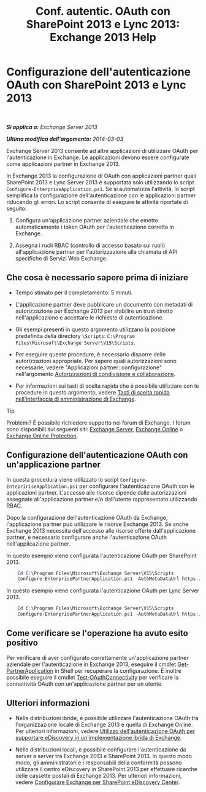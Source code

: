 ﻿---
title: 'Conf. autentic. OAuth con SharePoint 2013 e Lync 2013: Exchange 2013 Help'
TOCTitle: Configurazione dell'autenticazione OAuth con SharePoint 2013 e Lync 2013
ms:assetid: ca3c78a3-80cc-4df2-859f-0106bbd57a07
ms:mtpsurl: https://technet.microsoft.com/it-it/library/JJ649094(v=EXCHG.150)
ms:contentKeyID: 50481688
ms.date: 05/22/2018
mtps_version: v=EXCHG.150
ms.translationtype: MT
---

# Configurazione dell'autenticazione OAuth con SharePoint 2013 e Lync 2013

 

_**Si applica a:** Exchange Server 2013_

_**Ultima modifica dell'argomento:** 2014-03-03_

Exchange Server 2013 consente ad altre applicazioni di utilizzare OAuth per l'autenticazione in Exchange. Le applicazioni devono essere configurate come applicazioni partner in Exchange 2013.

In Exchange 2013 la configurazione di OAuth con applicazioni partner quali SharePoint 2013 e Lync Server 2013 è supportata solo utilizzando lo script `Configure-EnterpriseApplication.ps1`. Se si automatizza l'attività, lo script semplifica la configurazione dell'autenticazione con le applicazioni partner riducendo gli errori. Lo script consente di eseguire le attività riportate di seguito:

1.  Configura un'applicazione partner aziendale che emette automaticamente i token OAuth per l'autenticazione corretta in Exchange.

2.  Assegna i ruoli RBAC (controllo di accesso basato sui ruoli) all'applicazione partner per l'autorizzazione alla chiamata di API specifiche di Servizi Web Exchange.

## Che cosa è necessario sapere prima di iniziare

  - Tempo stimato per il completamento: 5 minuti.

  - L'applicazione partner deve pubblicare un documento con metadati di autorizzazione per Exchange 2013 per stabilire un trust diretto nell'applicazione e accettare le richieste di autenticazione.

  - Gli esempi presenti in questo argomento utilizzano la posizione predefinita della directory `\Scripts`: `C:\Program Files\Microsoft\Exchange Server\V15\Scripts`.

  - Per eseguire queste procedure, è necessario disporre delle autorizzazioni appropriate. Per sapere quali autorizzazioni sono necessarie, vedere "Applicazioni partner: configurazione" nell'argomento [Autorizzazioni di condivisione e collaborazione](sharing-and-collaboration-permissions-exchange-2013-help.md).

  - Per informazioni sui tasti di scelta rapida che è possibile utilizzare con le procedure in questo argomento, vedere [Tasti di scelta rapida nell'interfaccia di amministrazione di Exchange](keyboard-shortcuts-in-the-exchange-admin-center-exchange-online-protection-help.md).


> [!TIP]
> Problemi? È possibile richiedere supporto nei forum di Exchange. I forum sono disponibili sui seguenti siti: <A href="https://go.microsoft.com/fwlink/p/?linkid=60612">Exchange Server</A>, <A href="https://go.microsoft.com/fwlink/p/?linkid=267542">Exchange Online</A> o <A href="https://go.microsoft.com/fwlink/p/?linkid=285351">Exchange Online Protection</A>.



## Configurazione dell'autenticazione OAuth con un'applicazione partner

In questa procedura viene utilizzato lo script `Configure-EntepririseApplication.ps1` per configurare l'autenticazione OAuth con le applicazioni partner. L'accesso alle risorse dipende dalle autorizzazioni assegnate all'applicazione partner e/o dall'utente rappresentato utilizzando RBAC.

Dopo la configurazione dell'autenticazione OAuth da Exchange, l'applicazione partner può utilizzare le risorse Exchange 2013. Se anche Exchange 2013 necessita dell'accesso alle risorse offerte dall'applicazione partner, è necessario configurare anche l'autenticazione OAuth nell'applicazione partner.

In questo esempio viene configurata l'autenticazione OAuth per SharePoint 2013.
```powershell
    Cd C:\Program Files\Microsoft\Exchange Server\V15\Scripts
    Configure-EnterprisePartnerApplication.ps1 -AuthMetaDataUrl https://sharepoint.contoso.com/_layouts/15/metadata/json/1 -ApplicationType SharePoint
```
In questo esempio viene configurata l'autenticazione OAuth per Lync Server 2013.
```powershell
    Cd C:\Program Files\Microsoft\Exchange Server\V15\Scripts
    Configure-EnterprisePartnerApplication.ps1 -AuthMetaDataUrl https://lync.contoso.com/metadata/json/1 -ApplicationType Lync
```
## Come verificare se l'operazione ha avuto esito positivo

Per verificare di aver configurato correttamente un'applicazione partner aziendale per l'autenticazione in Exchange 2013, eseguire il cmdlet [Get-PartnerApplication](https://technet.microsoft.com/it-it/library/jj218721\(v=exchg.150\)) in Shell per recuperare la configurazione. È inoltre possibile eseguire il cmdlet [Test-OAuthConnectivity](https://technet.microsoft.com/it-it/library/jj218623\(v=exchg.150\)) per verificare la connettività OAuth con un'applicazione partner per un utente.

## Ulteriori informazioni

  - Nelle distribuzioni ibride, è possibile utilizzare l'autenticazione OAuth tra l'organizzazione locale di Exchange 2013 e quella di Exchange Online. Per ulteriori informazioni, vedere [Utilizzo dell'autenticazione OAuth per supportare eDiscovery in un'implementazione ibrida di Exchange](using-oauth-authentication-to-support-ediscovery-in-an-exchange-hybrid-deployment-exchange-2013-help.md).

  - Nelle distribuzioni locali, è possibile configurare l'autenticazione da server a server tra Exchange 2013 e SharePoint 2013. In questo modo modo, gli amministratori e i responsabili della conformità possono utilizzare il centro eDiscovery in SharePoint 2013 per effettuare ricerche delle cassette postali di Exchange 2013. Per ulteriori informazioni, vedere [Configurare Exchange per SharePoint eDiscovery Center](configure-exchange-for-sharepoint-ediscovery-center-exchange-2013-help.md).

